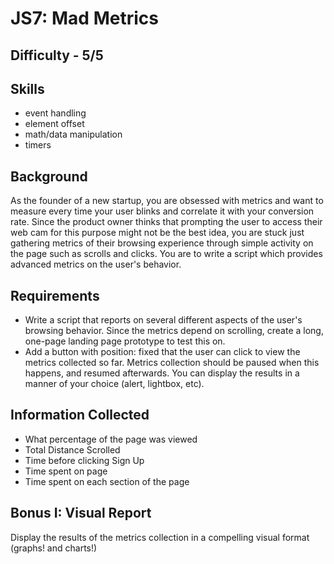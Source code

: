JS7: Mad Metrics
==============

Difficulty - 5/5
---------


Skills
----------
- event handling
- element offset
- math/data manipulation
- timers

Background
-----------
As the founder of a new startup, you are obsessed with metrics and want to measure every time your user blinks and correlate it with your conversion rate. Since the product owner thinks that prompting the user to access their web cam for this purpose might not be the best idea, you are stuck just gathering metrics of their browsing experience through simple activity on the page such as scrolls and clicks. You are to write a script which provides advanced metrics on the user's behavior.

Requirements
------------
- Write a script that reports on several different aspects of the user's browsing behavior. Since the metrics depend on scrolling, create a long, one-page landing page prototype to test this on.
- Add a button with position: fixed that the user can click to view the metrics collected so far. Metrics collection should be paused when this happens, and resumed afterwards. You can display the results in a manner of your choice (alert, lightbox, etc).

Information Collected
----------------
- What percentage of the page was viewed
- Total Distance Scrolled
- Time before clicking Sign Up
- Time spent on page
- Time spent on each section of the page

Bonus I: Visual Report
-------------------
Display the results of the metrics collection in a compelling visual format (graphs! and charts!)